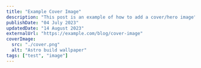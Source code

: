 ```yaml
---
title: "Example Cover Image"
description: "This post is an example of how to add a cover/hero image"
publishDate: "04 July 2023"
updatedDate: "14 August 2023"
externalUrl: "https://example.com/blog/cover-image"
coverImage:
  src: "./cover.png"
  alt: "Astro build wallpaper"
tags: ["test", "image"]
---
```

